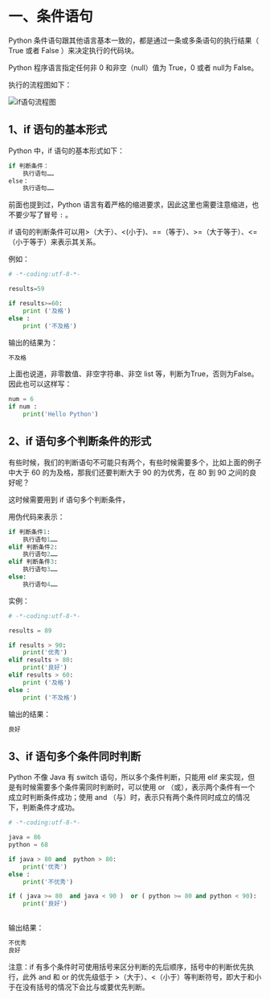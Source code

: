 # 一、条件语句 #

Python 条件语句跟其他语言基本一致的，都是通过一条或多条语句的执行结果（ True 或者 False ）来决定执行的代码块。

Python 程序语言指定任何非 0 和非空（null）值为 True，0 或者 null为 False。

执行的流程图如下：

![if语句流程图](https://user-gold-cdn.xitu.io/2017/6/23/9b796437c2f0ac3ba1dc5009de091031)

## 1、if 语句的基本形式 ##

Python 中，if 语句的基本形式如下：

```python
if 判断条件：
    执行语句……
else：
    执行语句……
```

前面也提到过，Python 语言有着严格的缩进要求，因此这里也需要注意缩进，也不要少写了冒号 `:` 。

if 语句的判断条件可以用>（大于）、<(小于)、==（等于）、>=（大于等于）、<=（小于等于）来表示其关系。

例如：

```python
# -*-coding:utf-8-*-

results=59

if results>=60:
    print ('及格')
else :
    print ('不及格')

```

输出的结果为：

```txt
不及格
```

上面也说道，非零数值、非空字符串、非空 list 等，判断为True，否则为False。因此也可以这样写：

```python
num = 6 
if num :
    print('Hello Python')
```

## 2、if 语句多个判断条件的形式 ##

有些时候，我们的判断语句不可能只有两个，有些时候需要多个，比如上面的例子中大于 60 的为及格，那我们还要判断大于 90 的为优秀，在 80 到 90 之间的良好呢？

这时候需要用到 if 语句多个判断条件，

用伪代码来表示：

```python
if 判断条件1:
    执行语句1……
elif 判断条件2:
    执行语句2……
elif 判断条件3:
    执行语句3……
else:
    执行语句4……
```

实例：

```python
# -*-coding:utf-8-*-

results = 89

if results > 90:
    print('优秀')
elif results > 80:
    print('良好')
elif results > 60:
    print ('及格')
else :
    print ('不及格')

```

输出的结果：

```txt
良好
```

## 3、if 语句多个条件同时判断 ##

Python 不像 Java 有 switch 语句，所以多个条件判断，只能用 elif 来实现，但是有时候需要多个条件需同时判断时，可以使用 or （或），表示两个条件有一个成立时判断条件成功；使用 and （与）时，表示只有两个条件同时成立的情况下，判断条件才成功。

```python
# -*-coding:utf-8-*-

java = 86
python = 68

if java > 80 and  python > 80:
    print('优秀')
else :
    print('不优秀')

if ( java >= 80  and java < 90 )  or ( python >= 80 and python < 90):
    print('良好')
 
```

输出结果：

```txt
不优秀
良好
```

注意：if 有多个条件时可使用括号来区分判断的先后顺序，括号中的判断优先执行，此外 and 和 or 的优先级低于 >（大于）、<（小于）等判断符号，即大于和小于在没有括号的情况下会比与或要优先判断。
